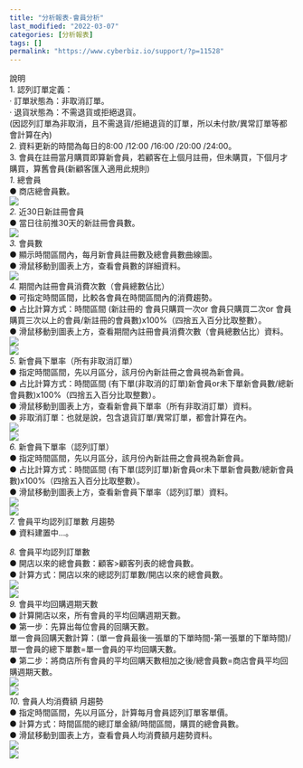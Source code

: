 ```yaml
---
title: "分析報表-會員分析"
last_modified: "2022-03-07"
categories: [分析報表]
tags: []
permalink: "https://www.cyberbiz.io/support/?p=11528"
---
```


說明  
1\. 認列訂單定義：  
· 訂單狀態為：非取消訂單。  
· 退貨狀態為：不需退貨或拒絕退貨。  
(因認列訂單為非取消，且不需退貨/拒絕退貨的訂單，所以未付款/異常訂單等都會計算在內)  
2\. 資料更新的時間為每日的8:00 /12:00 /16:00 /20:00 /24:00。  
3\. 會員在註冊當月購買即算新會員，若顧客在上個月註冊，但未購買，下個月才購買，算舊會員(新顧客匯入適用此規則)  
_1._   總會員  
● 商店總會員數。  
![](https://www.cyberbiz.io/support/wp-content/uploads/2021/03/圖表分析-會員分析01.png)  
_2._   近30日新註冊會員  
● 當日往前推30天的新註冊會員數。  
![](https://www.cyberbiz.io/support/wp-content/uploads/2021/03/圖表分析-會員分析02.png)  
_3._   會員數  
● 顯示時間區間內，每月新會員註冊數及總會員數曲線圖。  
● 滑鼠移動到圖表上方，查看會員數的詳細資料。  
![](https://www.cyberbiz.io/support/wp-content/uploads/2021/03/圖表分析-會員分析03.png)  
_4._   期間內註冊會員消費次數（會員總數佔比）  
● 可指定時間區間，比較各會員在時間區間內的消費趨勢。  
● 占比計算方式：時間區間 (新註冊的 會員只購買一次or 會員只購買二次or 會員購買三次以上的會員/新註冊的會員數)x100%（四捨五入百分比取整數）。  
● 滑鼠移動到圖表上方，查看期間內註冊會員消費次數（會員總數佔比）資料。  
![](https://www.cyberbiz.io/support/wp-content/uploads/2021/03/圖表分析-會員分析04.png)  
![](https://www.cyberbiz.io/support/wp-content/uploads/2021/03/圖表分析-會員分析05-2.png)  
_5._   新會員下單率（所有非取消訂單）  
● 指定時間區間，先以月區分，該月份內新註冊之會員視為新會員。  
● 占比計算方式：時間區間 (有下單(非取消的訂單)新會員or未下單新會員數/總新會員數)x100%（四捨五入百分比取整數）。  
● 滑鼠移動到圖表上方，查看新會員下單率（所有非取消訂單）資料。  
● 非取消訂單：也就是說，包含退貨訂單/異常訂單，都會計算在內。  
![](https://www.cyberbiz.io/support/wp-content/uploads/2021/03/圖表分析-會員分析06.png)  
![](https://www.cyberbiz.io/support/wp-content/uploads/2021/03/圖表分析-會員分析07.png)  
_6._   新會員下單率（認列訂單）  
● 指定時間區間，先以月區分，該月份內新註冊之會員視為新會員。  
● 占比計算方式：時間區間 (有下單(認列訂單)新會員or未下單新會員數/總新會員數)x100%（四捨五入百分比取整數）。  
● 滑鼠移動到圖表上方，查看新會員下單率（認列訂單）資料。  
![](https://www.cyberbiz.io/support/wp-content/uploads/2021/03/圖表分析-會員分析08.png)  
![](https://www.cyberbiz.io/support/wp-content/uploads/2021/03/圖表分析-會員分析09.png)  
_7._   會員平均認列訂單數 月趨勢  
● 資料建置中...。  

_8._   會員平均認列訂單數  
● 開店以來的總會員數：顧客>顧客列表的總會員數。  
● 計算方式：開店以來的總認列訂單數/開店以來的總會員數。  
![](https://www.cyberbiz.io/support/wp-content/uploads/2021/03/圖表分析-會員分析10.png)  
![](https://www.cyberbiz.io/support/wp-content/uploads/2021/03/圖表分析-會員分析11-2.png)  
_9._   會員平均回購週期天數  
● 計算開店以來，所有會員的平均回購週期天數。  
● 第一步：先算出每位會員的回購天數。  
單一會員回購天數計算：(單一會員最後一張單的下單時間-第一張單的下單時間)/單一會員的總下單數=單一會員的平均回購天數。  
● 第二步：將商店所有會員的平均回購天數相加之後/總會員數=商店會員平均回購週期天數。  
![](https://www.cyberbiz.io/support/wp-content/uploads/2021/03/圖表分析-會員分析12.png)  
![](https://www.cyberbiz.io/support/wp-content/uploads/2021/03/圖表分析-會員分析13.png)  
_10._   會員人均消費額 月趨勢  
● 指定時間區間，先以月區分，計算每月會員認列訂單客單價。  
● 計算方式：時間區間的總訂單金額/時間區間，購買的總會員數。  
● 滑鼠移動到圖表上方，查看會員人均消費額月趨勢資料。  
![](https://www.cyberbiz.io/support/wp-content/uploads/2021/03/圖表分析-會員分析14.png)  
![](https://www.cyberbiz.io/support/wp-content/uploads/2021/03/圖表分析-會員分析15.png)  

